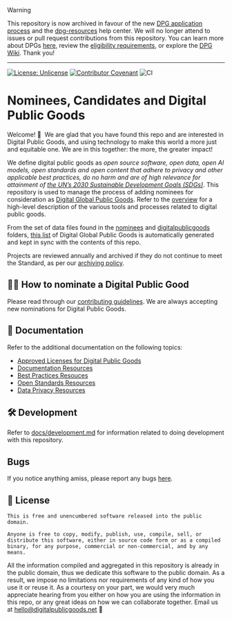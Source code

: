 > [!WARNING]
>
> This repository is now archived in favour of the new [DPG application process](https://app.digitalpublicgoods.net) and the [dpg-resources](https://github.com/DPGAlliance/dpg-resources) help center. We will no longer attend to issues or pull request contributions from this repository. You can learn more about DPGs [here](https://digitalpublicgoods.net/digital-public-goods), review the [eligibility requirements](https://digitalpublicgoods.net/submission-guide/), or explore the [DPG Wiki](https://github.com/DPGAlliance/dpg-resources/wiki). Thank you!

---

[![License: Unlicense](https://img.shields.io/badge/license-Unlicense-blue.svg)](http://unlicense.org/) [![Contributor Covenant](https://img.shields.io/badge/Contributor%20Covenant-v2.0%20adopted-ff69b4.svg)](CODE_OF_CONDUCT.md) ![CI](https://github.com/unicef/publicgoods-candidates/workflows/CI/badge.svg)


# Nominees, Candidates and Digital Public Goods

Welcome! 👋 &nbsp;We are glad that you have found this repo and are interested in Digital Public Goods, and using technology to make this world  a more just and equitable one. We are in this together: the more, the greater impact!

We define digital public goods as *open source software, open data, open AI models, open standards and open content that adhere to privacy and other applicable best practices, do no harm and are of high relevance for attainment of [the UN’s 2030 Sustainable Development Goals (SDGs)](https://sdgs.un.org/goals)*. This repository is used to manage the process of adding nominees for consideration as [Digital Global Public Goods](https://digitalpublicgoods.net/public-goods/). Refer to the [overview](docs/overview.md) for a high-level description of the various tools and processes related to digital public goods.


From the set of data files found in the [nominees](nominees/) and [digitalpublicgoods](digitalpublicgoods/) folders, [this list](https://digitalpublicgoods.net/explore/) of Digital Global Public Goods is automatically generated and kept in sync with the contents of this repo.

Projects are reviewed annually and archived if they do not continue to meet the Standard, as per our [archiving policy](https://github.com/DPGAlliance/DPG-Standard/blob/main/archiving.md).

## 🙋🏽 How to nominate a Digital Public Good

Please read through our [contributing guidelines](/CONTRIBUTING.md). We are always accepting new nominations for Digital Public Goods.

## 📄 Documentation

Refer to the additional documentation on the following topics:
* [Approved Licenses for Digital Public Goods](help-center/licenses.md)
* [Documentation Resources](help-center/documentation.md)
* [Best Practices Resouces](help-center/best-practices.md)
* [Open Standards Resources](help-center/open-standards.md)
* [Data Privacy Resources](help-center/privacy.md)

## 🛠 Development

Refer to [docs/development.md](docs/development.md) for information related to doing development with this repository.

## Bugs

If you notice anything amiss, please report any bugs [here](https://bug-reporter.vercel.app/).

## :memo: License

```
This is free and unencumbered software released into the public domain.

Anyone is free to copy, modify, publish, use, compile, sell, or
distribute this software, either in source code form or as a compiled
binary, for any purpose, commercial or non-commercial, and by any
means.
```

All the information compiled and aggregated in this repository is already in the public domain, thus  we dedicate this software to the public domain. As a result, we impose no limitations nor requirements of any kind of how you use it or reuse it. As a courtesy on your part, we would very much appreciate hearing from you either on how you are using the information in this repo, or any great ideas on how we can collaborate together.
Email us at hello@digitalpublicgoods.net 💌
